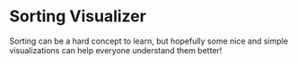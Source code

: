 # Sorting Visualizer

Sorting can be a hard concept to learn, but hopefully some nice and simple visualizations can help everyone understand them better!
